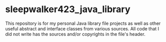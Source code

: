 # sleepwalker423_java_library
This repository is for my personal Java library file projects as well as other useful abstract and interface classes from various sources. All code that I did not write has the sources and/or copyrights in the file's header.  

